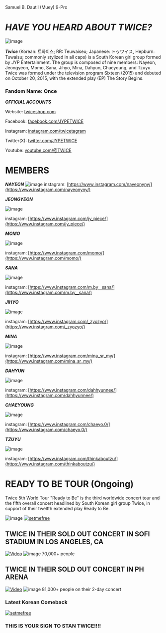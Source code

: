 Samuel B. Dautil (Muey)
9-Pro

# ***HAVE YOU HEARD ABOUT TWICE?***
![image](https://github.com/mueyyeobo/mueyyeobo.github.io/assets/152352661/b0c4d6b5-1f22-4d0b-a69d-031c494f9aa7)

***Twice*** (Korean: 트와이스; RR: Teuwaiseu; Japanese: トゥワイス, Hepburn: Tuwaisu; commonly stylized in all caps) is a South Korean girl group formed by JYP Entertainment. The group is composed of nine members: Nayeon, Jeongyeon, Momo, Sana, Jihyo, Mina, Dahyun, Chaeyoung, and Tzuyu. Twice was formed under the television program Sixteen (2015) and debuted on October 20, 2015, with the extended play (EP) The Story Begins.

### Fandom Name: Once

***OFFICIAL ACCOUNTS***

Website: [twiceshop.com](https://twiceshop.com/)

Facebook: [facebook.com/JYPETWICE](https://www.facebook.com/JYPETWICE)

Instagram: [instagram.com/twicetagram](https://www.instagram.com/twicetagram/)

Twitter(X): [twitter.com/JYPETWICE](https://twitter.com/JYPETWICE)

Youtube: [youtube.com/@TWICE](https://www.youtube.com/@TWICE)

# MEMBERS
***NAYEON***
![image](https://github.com/mueyyeobo/mueyyeobo.github.io/assets/152352661/2e3cf121-5722-4d6c-85c4-0ab8c89902cd)
instagram: [https://www.instagram.com/nayeonyny/](https://www.instagram.com/nayeonyny/)

***JEONGYEON***

![image](https://github.com/mueyyeobo/mueyyeobo.github.io/assets/152352661/40341da0-5d99-4e30-85a2-f96166689fd0)

instagram: [https://www.instagram.com/jy_piece/](https://www.instagram.com/jy_piece/)

***MOMO***

![image](https://github.com/mueyyeobo/mueyyeobo.github.io/assets/152352661/3c765dc7-5104-4f9d-a626-c87d7d923171)

instagram: [https://www.instagram.com/momo/](https://www.instagram.com/momo/)

***SANA***

![image](https://github.com/mueyyeobo/mueyyeobo.github.io/assets/152352661/cd2943e6-ea63-4ef5-940e-9ee7f6ae0b7a)

instagram: [https://www.instagram.com/m.by__sana/](https://www.instagram.com/m.by__sana/)

***JIHYO***

![image](https://github.com/mueyyeobo/mueyyeobo.github.io/assets/152352661/cb94df41-a2f9-4698-8f2d-5f4430356e95)

instagram: [https://www.instagram.com/_zyozyo/](https://www.instagram.com/_zyozyo/)

***MINA***

![image](https://github.com/mueyyeobo/mueyyeobo.github.io/assets/152352661/774397d6-f22b-4b2d-a5eb-03f46726f6d2)

instagram: [https://www.instagram.com/mina_sr_my/](https://www.instagram.com/mina_sr_my/)

***DAHYUN***

![image](https://github.com/mueyyeobo/mueyyeobo.github.io/assets/152352661/c76e2eac-fe37-4075-94aa-719913615eb7)

instagram: [https://www.instagram.com/dahhyunnee/](https://www.instagram.com/dahhyunnee/)

***CHAEYOUNG***

![image](https://github.com/mueyyeobo/mueyyeobo.github.io/assets/152352661/63cf787b-fd76-43d5-aff7-b2bd34b1f70e)

instagram: [https://www.instagram.com/chaeyo.0/](https://www.instagram.com/chaeyo.0/)

***TZUYU***

![image](https://github.com/mueyyeobo/mueyyeobo.github.io/assets/152352661/64c7bf6b-fa3f-4260-bc4c-0bd7325fab7b)

instagram: [https://www.instagram.com/thinkaboutzu/](https://www.instagram.com/thinkaboutzu/)

# READY TO BE TOUR (Ongoing) 
Twice 5th World Tour "Ready to Be" is the third worldwide concert tour and the fifth overall concert headlined by South Korean girl group Twice, in support of their twelfth extended play Ready to Be.

![image](https://github.com/mueyyeobo/mueyyeobo.github.io/assets/152352661/95e85f82-c13e-425a-b5fc-9bfd0124b349)
[![setmefree](https://img.youtube.com/vi/-J-sS1Vp7G8/maxresdefault.jpg)](https://www.youtube.com/watch?v=-J-sS1Vp7G8)

## TWICE IN THEIR SOLD OUT CONCERT IN SOFI STADIUM IN LOS ANGELES, CA
[![Video](https://img.youtube.com/vi/wSSIFUm-2G4/hqdefault.jpg)](https://www.youtube.com/watch?v=wSSIFUm-2G4)
![image](https://github.com/mueyyeobo/mueyyeobo.github.io/assets/152352661/e618a142-f4e7-4a6e-a286-4e4485fc0e13)
70,000+ people 

## TWICE IN THEIR SOLD OUT CONCERT IN PH ARENA
[![Video](https://img.youtube.com/vi/jut1g_mKHBM/maxresdefault.jpg)](https://www.youtube.com/watch?v=jut1g_mKHBM)
![image](https://github.com/mueyyeobo/mueyyeobo.github.io/assets/152352661/48f81d28-4b09-43ef-9cec-cd70d44c9712)
81,000+ people on their 2-day concert

### Latest Korean Comeback
[![setmefree](https://img.youtube.com/vi/w4cTYnOPdNk/maxresdefault.jpg)](https://www.youtube.com/watch?v=w4cTYnOPdNk)

### THIS IS YOUR SIGN TO STAN TWICE!!!!














 






 





